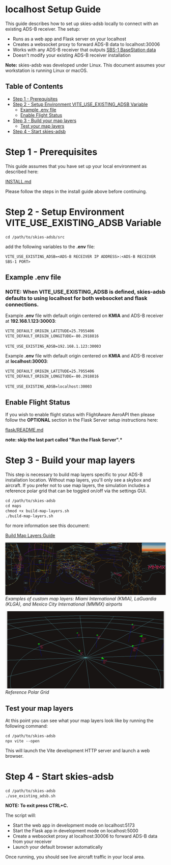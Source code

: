 # localhost Setup Guide

This guide describes how to set up skies-adsb locally to connect with an existing ADS-B receiver. The setup:

- Runs as a web app and Flask server on your localhost
- Creates a websocket proxy to forward ADS-B data to localhost:30006
- Works with any ADS-B receiver that outputs [SBS-1 BaseStation data](http://woodair.net/sbs/article/barebones42_socket_data.htm)
- Doesn't modify your existing ADS-B receiver installation

**Note:** skies-adsb was developed under Linux. This document assumes your workstation is running Linux or macOS.

## Table of Contents

- [Step 1 - Prerequisites](#step-1---prerequisites)
- [Step 2 - Setup Environment VITE_USE_EXISTING_ADSB Variable](#step-2---setup-environment-vite_use_existing_adsb-variable)
  - [Example .env file](#example-env-file)
  - [Enable Flight Status](#enable-flight-status)
- [Step 3 - Build your map layers](#step-3---build-your-map-layers)
  - [Test your map layers](#test-your-map-layers)
- [Step 4 - Start skies-adsb](#step-4---start-skies-adsb)

# Step 1 - Prerequisites

This guide assumes that you have set up your local environment as described here:

[INSTALL.md](INSTALL.md)

Please follow the steps in the install guide above before continuing.

# Step 2 - Setup Environment VITE_USE_EXISTING_ADSB Variable

```shell
cd /path/to/skies-adsb/src
```

add the following variables to the **.env** file:

```shell
VITE_USE_EXISTING_ADSB=<ADS-B RECEIVER IP ADDRESS>:<ADS-B RECEIVER SBS-1 PORT>
```

## Example .env file

### NOTE: When VITE_USE_EXISTING_ADSB is defined, skies-adsb defaults to using localhost for both websocket and flask connections.

Example **.env** file with default origin centered on **KMIA** and ADS-B receiver at **192.168.1.123:30003**:

```shell
VITE_DEFAULT_ORIGIN_LATITUDE=25.7955406
VITE_DEFAULT_ORIGIN_LONGITUDE=-80.2918816

VITE_USE_EXISTING_ADSB=192.168.1.123:30003
```

Example **.env** file with default origin centered on **KMIA** and ADS-B receiver at **localhost:30003**:

```shell
VITE_DEFAULT_ORIGIN_LATITUDE=25.7955406
VITE_DEFAULT_ORIGIN_LONGITUDE=-80.2918816

VITE_USE_EXISTING_ADSB=localhost:30003
```

## Enable Flight Status

If you wish to enable flight status with FlightAware AeroAPI then please follow the **OPTIONAL** section in the Flask Server setup instructions here:

[flask/README.md](/flask/README.md)

**note: skip the last part called "Run the Flask Server".\***

# Step 3 - Build your map layers

This step is necessary to build map layers specific to your ADS-B installation location. Without map layers, you'll only see a skybox and aircraft. If you prefer not to use map layers, the simulation includes a reference polar grid that can be toggled on/off via the settings GUI.

```shell
cd /path/to/skies-adsb
cd maps
chmod +x build-map-layers.sh
./build-map-layers.sh
```

for more information see this document:

[Build Map Layers Guide](BUILD-MAPS.md)

![Custom Map Layers](custom-map-layers.png)
_Examples of custom map layers: Miami International (KMIA), LaGuardia (KLGA), and Mexico City International (MMMX) airports_

![Reference Polar Grid](screenshot-grid.png)
_Reference Polar Grid_

## Test your map layers

At this point you can see what your map layers look like by running the following command:

```shell
cd /path/to/skies-adsb
npx vite --open
```

This will launch the Vite development HTTP server and launch a web browser.

# Step 4 - Start skies-adsb

```shell
cd /path/to/skies-adsb
./use_existing_adsb.sh
```

**NOTE: To exit press CTRL+C.**

The script will:

- Start the web app in development mode on localhost:5173
- Start the Flask app in development mode on localhost:5000
- Create a websocket proxy at localhost:30006 to forward ADS-B data from your receiver
- Launch your default browser automatically

Once running, you should see live aircraft traffic in your local area.

